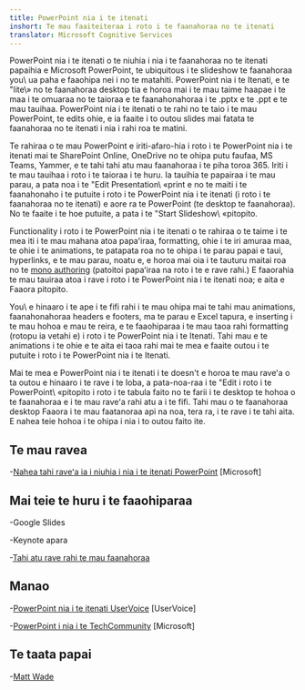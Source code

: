 ```yaml
---
title: PowerPoint nia i te itenati
inshort: Te mau faaiteiteraa i roto i te faanahoraa no te itenati
translator: Microsoft Cognitive Services
---
```


PowerPoint nia i te itenati o te niuhia i nia i te faanahoraa no te itenati papaihia e Microsoft PowerPoint,
te ubiquitous i te slideshow te faanahoraa you\ ua paha e faaohipa nei i no te matahiti.
PowerPoint nia i te Itenati, e te \"lite\» no te faanahoraa desktop tia
e horoa mai i te mau taime haapae i te maa i te omuaraa no te taioraa e te faanahonahoraa i te .pptx e te .ppt
e te mau tauihaa. PowerPoint nia i te itenati o te rahi no te taio i te mau PowerPoint, te
edits ohie, e ia faaite i to outou slides mai fatata te
faanahoraa no te itenati i nia i rahi roa te matini.

Te rahiraa o te mau PowerPoint e iriti-afaro-hia i roto i te PowerPoint nia i te itenati mai te
SharePoint Online, OneDrive no te ohipa putu faufaa, MS Teams, Yammer, e te tahi
tahi atu mau faanahoraa i te piha toroa 365. Iriti i te mau tauihaa i roto i te taioraa i te huru. Ia tauihia te papairaa i te mau parau,
a pata noa i te \"Edit Presentation\ «print e no te maiti i te faanahonaho i te
putuite i roto i te PowerPoint nia i te itenati (i roto i te faanahoraa no te itenati) e aore ra te PowerPoint (te
desktop te faanahoraa). No te faaite i te hoe putuite, a pata i te \"Start Slideshow\ «pitopito.

Functionality i roto i te PowerPoint nia i te itenati o te rahiraa o te taime i te mea iti i te mau mahana atoa
papaʻiraa, formatting, ohie i te iri amuraa maa, te ohie i te animations, te patapata roa no te ohipa i te parau papai
e taui, hyperlinks, e te mau parau, noatu e, e horoa mai oia i te tauturu maitai roa
no te [mono authoring](http://icsh.pt/CoAuthoring) (patoitoi papaʻiraa na roto i te
e rave rahi.) E faaorahia te mau tauiraa atoa i rave i roto i te PowerPoint nia i te itenati
noa; e aita e Faaora pitopito.

You\ e hinaaro i te ape i te fifi rahi i te mau ohipa mai te tahi mau animations, faanahonahoraa
headers e footers, ma te parau e Excel tapura, e inserting i te mau hohoa e mau te reira,
e te faaohiparaa i te mau taoa rahi formatting (rotopu ia vetahi e) i roto i te PowerPoint nia i te Itenati. Tahi mau
e te animations i te ohie e te aita ei taoa rahi mai te mea e faaite outou i te putuite i roto i te
PowerPoint nia i te Itenati.

Mai te mea e PowerPoint nia i te itenati i te doesn\'t e horoa te mau raveʻa o ta outou e hinaaro i te rave i te
Ioba, a pata-noa-raa i te \"Edit i roto i te PowerPoint\ «pitopito i roto i te tabula faito no te
farii i te desktop te hohoa o te faanahoraa e i te mau raveʻa rahi atu a i te fifi.
Tahi mau o te faanahoraa desktop Faaora i te mau faatanoraa api na noa, tera ra, i te rave i te tahi
aita. E nahea teie hohoa i te ohipa i nia i to outou faito ite.

Te mau ravea
---------

-[Nahea tahi raveʻa ia i niuhia i nia i te itenati
    PowerPoint](https://support.office.com/en-us/article/How-certain-features-behave-in-web-based-PowerPoint-A931F0C8-1305-4428-8F7C-9CFA00EF28C5)
    \[Microsoft\]

Mai teie te huru i te faaohiparaa
--------------------

-Google Slides

-Keynote apara

-[Tahi atu rave rahi
    te mau faanahoraa](https://en.wikipedia.org/wiki/Presentation_program)

Manao
---------

-[PowerPoint nia i te itenati UserVoice](https://powerpoint.uservoice.com/forums/270149-powerpoint-online)
    \[UserVoice\]

-[PowerPoint i nia i te TechCommunity](https://techcommunity.microsoft.com/t5/PowerPoint-Office-Mix/ct-p/PowerPoint)
    \[Microsoft\]

Te taata papai
---------

-[Matt Wade](https://www.linkedin.com/in/thatmattwade/)



